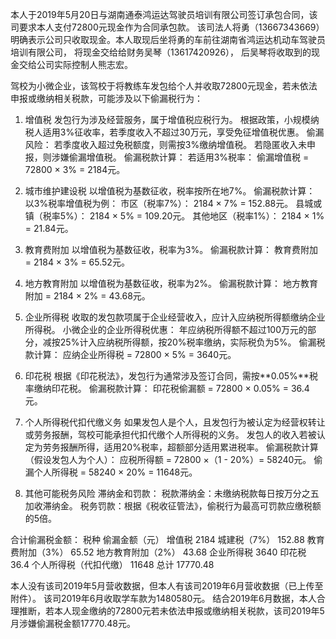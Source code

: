 本人于2019年5月20日与湖南通泰鸿运达驾驶员培训有限公司签订承包合同，该司要求本人支付72800元现金作为合同承包款。
该司法人将勇（13667343669）明确表示公司只收取现金。本人取现后坐将勇的车前往湖南省鸿运达机动车驾驶员培训有限公司，
将现金交给给财务吴琴（13617420926）， 后吴琴将收取到的现金交给公司实际控制人熊志宏。

驾校为小微企业，该驾校于将教练车发包给个人并收取72800元现金，若未依法申报或缴纳相关税款，可能涉及以下偷漏税行为：

1. 增值税
发包行为涉及经营服务，属于增值税应税行为。
根据政策，小规模纳税人适用3%征收率，若季度收入不超过30万元，享受免征增值税优惠。
偷漏风险：
若季度收入超过免税额度，则需按3%缴纳增值税。
若隐匿收入未申报，则涉嫌偷漏增值税。
偷漏税款计算：
若适用3%税率：
偷漏增值税 = 72800 × 3% = 2184元。

2. 城市维护建设税
以增值税为基数征收，税率按所在地7%。
偷漏税款计算：
以3%税率增值税为例：
市区（税率7%）： 2184 × 7% = 152.88元。
县城或镇（税率5%）： 2184 × 5% = 109.20元。
其他地区（税率1%）： 2184 × 1% = 21.84元。
3. 教育费附加
以增值税为基数征收，税率为3%。
偷漏税款计算：
教育费附加 = 2184 × 3% = 65.52元。
4. 地方教育附加
以增值税为基数征收，税率为2%。
偷漏税款计算：
地方教育附加 = 2184 × 2% = 43.68元。
5. 企业所得税
收取的发包款项属于企业经营收入，应计入应纳税所得额缴纳企业所得税。
小微企业的企业所得税优惠：
年应纳税所得额不超过100万元的部分，减按25%计入应纳税所得额，按20%税率缴纳，实际税负为5%。
偷漏税款计算：
应纳企业所得税 = 72800 × 5% = 3640元。
6. 印花税
根据《印花税法》，发包行为通常涉及签订合同，需按**0.05%**税率缴纳印花税。
偷漏税款计算：
印花税偷漏额 = 72800 × 0.05% = 36.4元。
7. 个人所得税代扣代缴义务
如果发包人是个人，且发包行为被认定为经营权转让或劳务报酬，驾校可能承担代扣代缴个人所得税的义务。
发包人的收入若被认定为劳务报酬所得，适用20%税率，超额部分适用累进税率。
偷漏税款计算（假设发包人为个人）：
应税所得额 = 72800 ×（1 - 20%）= 58240元。
偷漏个人所得税 = 58240 × 20% = 11648元。
8. 其他可能税务风险
滞纳金和罚款：
税款滞纳金：未缴纳税款每日按万分之五加收滞纳金。
税务罚款：根据《税收征管法》，偷税行为最高可罚款应缴税额的5倍。

合计偷漏税金额：
税种					偷漏金额（元）
增值税				2184
城建税（7%）			152.88
教育费附加（3%）		65.52
地方教育附加（2%）		43.68
企业所得税			3640
印花税				36.4
个人所得税（代扣代缴）	11648
总计					17770.48

本人没有该司2019年5月营收数据，但本人有该司2019年6月营收数据（已上传至附件）。 该司2019年6月收取学车款为1480580元。
结合2019年6月数据，本人合理推断，若本人现金缴纳的72800元若未依法申报或缴纳相关税款，该司2019年5月涉嫌偷漏税金额17770.48元。
